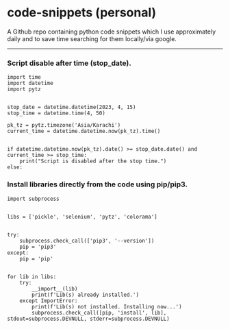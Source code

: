# code-snippets (personal)
A Github repo containing python code snippets which I use approximately daily and to save time searching for them locally/via google.

---

### Script disable after time (stop_date).
```python3
import time
import datetime
import pytz


stop_date = datetime.datetime(2023, 4, 15)
stop_time = datetime.time(4, 50)

pk_tz = pytz.timezone('Asia/Karachi')
current_time = datetime.datetime.now(pk_tz).time()


if datetime.datetime.now(pk_tz).date() >= stop_date.date() and current_time >= stop_time:
    print("Script is disabled after the stop time.")
else:
```

### Install libraries directly from the code using pip/pip3.
```python3
import subprocess


libs = ['pickle', 'selenium', 'pytz', 'colorama']


try:
    subprocess.check_call(['pip3', '--version'])
    pip = 'pip3'
except:
    pip = 'pip'


for lib in libs:
    try:
        __import__(lib)
        print(f'Lib(s) already installed.')
    except ImportError:
        print(f'Lib(s) not installed. Installing now...')
        subprocess.check_call([pip, 'install', lib], stdout=subprocess.DEVNULL, stderr=subprocess.DEVNULL)

```
